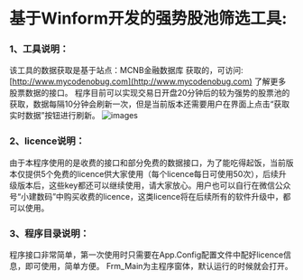 # **基于Winform开发的强势股池筛选工具:**
### 1、工具说明：
该工具的数据获取是基于站点：MCNB金融数据库 获取的，可访问:[http://www.mycodenobug.com](http://www.mycodenobug.com) 了解更多股票数据的接口。
程序目前可以实现交易日开盘20分钟后的较为强势的股票池的获取，数据每隔10分钟会刷新一次，但是当前版本还需要用户在界面上点击“获取实时数据”按钮进行刷新。
![images](https://github.com/Seaquakear/DW2/image/1.png)

### 2、licence说明：
由于本程序使用的是收费的接口和部分免费的数据接口，为了能吃得起饭，当前版本仅提供5个免费的licence供大家使用（每个licence每日可使用50次），后续升级版本后，这些key都还可以继续使用，请大家放心。用户也可以自行在微信公众号“小建数码”中购买收费的licence，这类licence将在后续所有的软件升级中，都可以使用。
### 3、程序目录说明：
程序接口非常简单，第一次使用时只需要在App.Config配置文件中配好licence信息，即可使用，简单方便。
Frm_Main为主程序窗体，默认运行的时候就会打开。
